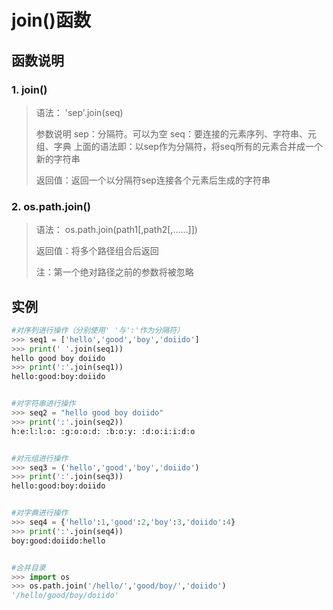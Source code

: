 # join()函数

## 函数说明

### 1. join()

> 语法： 'sep'.join(seq)
>
> 参数说明
> sep：分隔符。可以为空
> seq：要连接的元素序列、字符串、元组、字典
> 上面的语法即：以sep作为分隔符，将seq所有的元素合并成一个新的字符串
>
> 返回值：返回一个以分隔符sep连接各个元素后生成的字符串

### 2. os.path.join()

>语法： os.path.join(path1[,path2[,......]])
>
>返回值：将多个路径组合后返回
>
>注：第一个绝对路径之前的参数将被忽略

## 实例

```python
#对序列进行操作（分别使用' '与':'作为分隔符）
>>> seq1 = ['hello','good','boy','doiido']
>>> print(' '.join(seq1))
hello good boy doiido
>>> print(':'.join(seq1))
hello:good:boy:doiido


#对字符串进行操作
>>> seq2 = "hello good boy doiido"
>>> print(':'.join(seq2))
h:e:l:l:o: :g:o:o:d: :b:o:y: :d:o:i:i:d:o


#对元组进行操作
>>> seq3 = ('hello','good','boy','doiido')
>>> print(':'.join(seq3))
hello:good:boy:doiido


#对字典进行操作
>>> seq4 = {'hello':1,'good':2,'boy':3,'doiido':4}
>>> print(':'.join(seq4))
boy:good:doiido:hello


#合并目录
>>> import os
>>> os.path.join('/hello/','good/boy/','doiido')
'/hello/good/boy/doiido'


```

